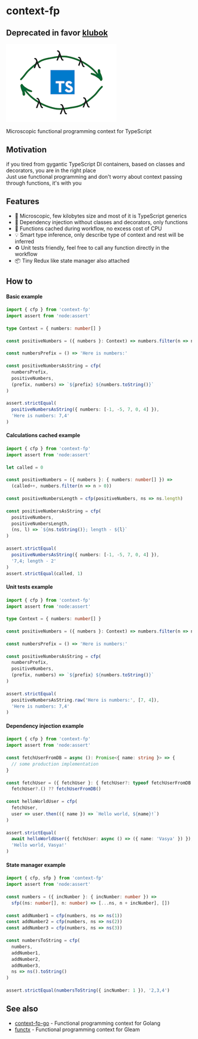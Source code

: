 # context-fp

## Deprecated in favor [klubok](https://github.com/darky/klubok)

![logo](logo.png)

Microscopic functional programming context for TypeScript <br/>

## Motivation

if you tired from gygantic TypeScript DI containers, based on classes and decorators, you are in the right place <br/>
Just use functional programming and don't worry about context passing through functions, it's with you

## Features

* 🤏 Microscopic, few kilobytes size and most of it is TypeScript generics
* 💉 Dependency injection without classes and decorators, only functions
* 🤌 Functions cached during workflow, no excess cost of CPU
* 💡 Smart type inference, only describe type of context and rest will be inferred
* ♻️ Unit tests friendly, feel free to call any function directly in the workflow
* 📦 Tiny Redux like state manager also attached

## How to

#### Basic example

```typescript
import { cfp } from 'context-fp'
import assert from 'node:assert'

type Context = { numbers: number[] }

const positiveNumbers = ({ numbers }: Context) => numbers.filter(n => n > 0)

const numbersPrefix = () => 'Here is numbers:'

const positiveNumbersAsString = cfp(
  numbersPrefix,
  positiveNumbers,
  (prefix, numbers) => `${prefix} ${numbers.toString()}`
)

assert.strictEqual(
  positiveNumbersAsString({ numbers: [-1, -5, 7, 0, 4] }),
  'Here is numbers: 7,4'
)
```

#### Calculations cached example

```typescript
import { cfp } from 'context-fp'
import assert from 'node:assert'

let called = 0

const positiveNumbers = ({ numbers }: { numbers: number[] }) =>
  (called++, numbers.filter(n => n > 0))

const positiveNumbersLength = cfp(positiveNumbers, ns => ns.length)

const positiveNumbersAsString = cfp(
  positiveNumbers,
  positiveNumbersLength,
  (ns, l) => `${ns.toString()}; length - ${l}`
)

assert.strictEqual(
  positiveNumbersAsString({ numbers: [-1, -5, 7, 0, 4] }),
  '7,4; length - 2'
)
assert.strictEqual(called, 1)
```

#### Unit tests example

```typescript
import { cfp } from 'context-fp'
import assert from 'node:assert'

type Context = { numbers: number[] }

const positiveNumbers = ({ numbers }: Context) => numbers.filter(n => n > 0)

const numbersPrefix = () => 'Here is numbers:'

const positiveNumbersAsString = cfp(
  numbersPrefix,
  positiveNumbers,
  (prefix, numbers) => `${prefix} ${numbers.toString()}`
)

assert.strictEqual(
  positiveNumbersAsString.raw('Here is numbers:', [7, 4]),
  'Here is numbers: 7,4'
)
```

#### Dependency injection example

```typescript
import { cfp } from 'context-fp'
import assert from 'node:assert'

const fetchUserFromDB = async (): Promise<{ name: string }> => {
  // some production implementation
}

const fetchUser = ({ fetchUser }: { fetchUser?: typeof fetchUserFromDB }) =>
  fetchUser?.() ?? fetchUserFromDB()

const helloWorldUser = cfp(
  fetchUser,
  user => user.then(({ name }) => `Hello world, ${name}!`)
)

assert.strictEqual(
  await helloWorldUser({ fetchUser: async () => ({ name: 'Vasya' }) }),
  'Hello world, Vasya!'
)
```

#### State manager example

```typescript
import { cfp, sfp } from 'context-fp'
import assert from 'node:assert'

const numbers = ({ incNumber }: { incNumber: number }) =>
  sfp((ns: number[], n: number) => [...ns, n + incNumber], [])

const addNumber1 = cfp(numbers, ns => ns(1))
const addNumber2 = cfp(numbers, ns => ns(2))
const addNumber3 = cfp(numbers, ns => ns(3))

const numbersToString = cfp(
  numbers,
  addNumber1,
  addNumber2,
  addNumber3,
  ns => ns().toString()
)

assert.strictEqual(numbersToString({ incNumber: 1 }), '2,3,4')
```

## See also

* [context-fp-go](https://github.com/darky/context-fp-go) - Functional programming context for Golang
* [functx](https://github.com/darky/functx) - Functional programming context for Gleam
